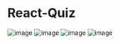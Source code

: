 # React-Quiz
![image](https://github.com/vlantonakos/React-Quiz/assets/107072477/7b2c5983-fe58-469c-9ea0-6c2c4e0c7e00)
![image](https://github.com/vlantonakos/React-Quiz/assets/107072477/bc40361a-1e46-4593-a56d-fc6745a052c8)
![image](https://github.com/vlantonakos/React-Quiz/assets/107072477/41640cab-c1a5-41d7-bf99-32cf9713d5e7)
![image](https://github.com/vlantonakos/React-Quiz/assets/107072477/cb3b189a-5ea6-4430-a475-25fc177965fd)

